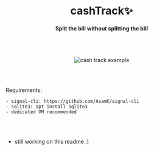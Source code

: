 <br><h1 align="center">cashTrack:sparkles:</h1>

#### <p align="center">Split the bill without splitting the bill</p>
<br><br>


<p align="center"><img src="https://user-images.githubusercontent.com/105183376/229327292-d98418df-f291-45a6-b72a-5b6f663b2a24.gif" alt="cash track example"></p>
<br><br>

Requirements:
```
- signal-cli: https://github.com/AsamK/signal-cli
- sqlite3: apt install sqlite3
- dedicated VM recommended
```
<br><br>

- still working on this readme :)
<br><br>
